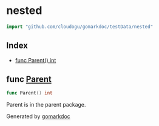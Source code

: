 <!-- Code generated by gomarkdoc. DO NOT EDIT -->

# nested

```go
import "github.com/cloudogu/gomarkdoc/testData/nested"
```

## Index

- [func Parent() int](<#func-parent>)


## func [Parent](<https://github.com/cloudogu/gomarkdoc/blob/master/testData/nested/parent.go#L4>)

```go
func Parent() int
```

Parent is in the parent package.

Generated by [gomarkdoc](<https://github.com/cloudogu/gomarkdoc>)
